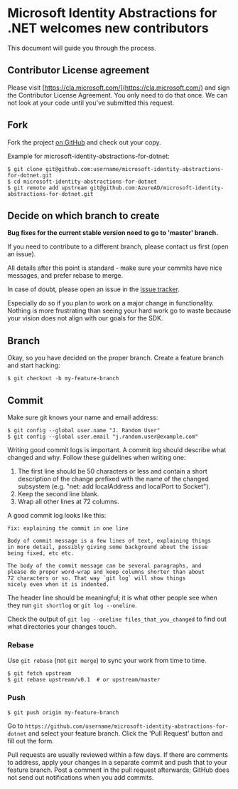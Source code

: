 # Microsoft Identity Abstractions for .NET welcomes new contributors

This document will guide you through the process.

## Contributor License agreement

Please visit [https://cla.microsoft.com/](https://cla.microsoft.com/) and sign the Contributor License
Agreement.  You only need to do that once. We can not look at your code until you've submitted this request.

## Fork

Fork the project [on GitHub](https://github.com/AzureAD/microsoft-identity-abstractions-for-dotnet) and check out
your copy.

Example for microsoft-identity-abstractions-for-dotnet:

```
$ git clone git@github.com:username/microsoft-identity-abstractions-for-dotnet.git
$ cd microsoft-identity-abstractions-for-dotnet
$ git remote add upstream git@github.com:AzureAD/microsoft-identity-abstractions-for-dotnet.git
```

## Decide on which branch to create

**Bug fixes for the current stable version need to go to 'master' branch.**

If you need to contribute to a different branch, please contact us first (open an issue).

All details after this point is standard - make sure your commits have nice messages, and prefer rebase to merge.

In case of doubt, please open an issue in the [issue tracker](https://github.com/AzureAD/microsoft-identity-abstractions-for-dotnet/issues).

Especially do so if you plan to work on a major change in functionality.  Nothing is more
frustrating than seeing your hard work go to waste because your vision
does not align with our goals for the SDK.

## Branch

Okay, so you have decided on the proper branch.  Create a feature branch
and start hacking:

```
$ git checkout -b my-feature-branch
```

## Commit

Make sure git knows your name and email address:

```
$ git config --global user.name "J. Random User"
$ git config --global user.email "j.random.user@example.com"
```

Writing good commit logs is important.  A commit log should describe what
changed and why.  Follow these guidelines when writing one:

1. The first line should be 50 characters or less and contain a short
   description of the change prefixed with the name of the changed
   subsystem (e.g. "net: add localAddress and localPort to Socket").
2. Keep the second line blank.
3. Wrap all other lines at 72 columns.

A good commit log looks like this:

```
fix: explaining the commit in one line

Body of commit message is a few lines of text, explaining things
in more detail, possibly giving some background about the issue
being fixed, etc etc.

The body of the commit message can be several paragraphs, and
please do proper word-wrap and keep columns shorter than about
72 characters or so. That way `git log` will show things
nicely even when it is indented.
```

The header line should be meaningful; it is what other people see when they
run `git shortlog` or `git log --oneline`.

Check the output of `git log --oneline files_that_you_changed` to find out
what directories your changes touch.

### Rebase

Use `git rebase` (not `git merge`) to sync your work from time to time.

```
$ git fetch upstream
$ git rebase upstream/v0.1  # or upstream/master
```

### Push

```
$ git push origin my-feature-branch
```

Go to `https://github.com/username/microsoft-identity-abstractions-for-dotnet` and select your feature branch.  Click
the 'Pull Request' button and fill out the form.

Pull requests are usually reviewed within a few days.  If there are comments
to address, apply your changes in a separate commit and push that to your
feature branch.  Post a comment in the pull request afterwards; GitHub does
not send out notifications when you add commits.

[on GitHub]: https://github.com/AzureAD/microsoft-identity-abstractions-for-dotnet
[issue tracker]: https://github.com/AzureAD/microsoft-identity-abstractions-for-dotnet/issues
